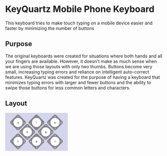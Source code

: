 # KeyQuartz Mobile Phone Keyboard

This keyboard tries to make touch typing on a mobile device easier and faster by minimizing the number of buttons

## Purpose

The original keyboards were created for situations where both hands and all your fingers are available. However, it doesn't make as much sense when we are using those layouts with only two thumbs. Buttons become very small, increasing typing errors and reliance on intelligent auto-correct features. KeyQuartz was created for the purpose of having a keyboard that minimizes typing errors with larger and fewer buttons and the ability to swipe those buttons for less common letters and characters.

## Layout
<img src="layout.md.png" alt="KeyQuartz Layout" width="200"/>